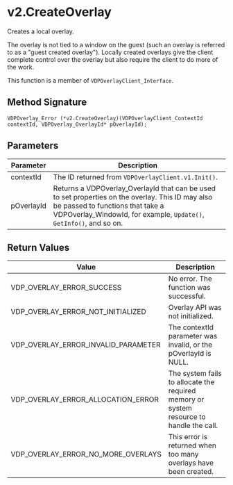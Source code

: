 # v2.CreateOverlay

Creates a local overlay.

The overlay is not tied to a window on the guest (such an overlay is referred to as a "guest created overlay"). Locally created overlays give the client complete control over the overlay but also require the client to do more of the work.

This function is a member of `VDPOverlayClient_Interface`.

## Method Signature
```
VDPOverlay_Error (*v2.CreateOverlay)(VDPOverlayClient_ContextId contextId, VDPOverlay_OverlayId* pOverlayId);
```

## Parameters

| Parameter | Description |
| --------- | ----------- |
| contextId | The ID returned from `VDPOverlayClient.v1.Init()`. |
| pOverlayId | Returns a VDPOverlay_OverlayId that can be used to set properties on the overlay. This ID may also be passed to functions that take a VDPOverlay_WindowId, for example, `Update()`, `GetInfo()`, and so on. |

## Return Values

| Value | Description |
| ----- | ----------- |
| VDP_OVERLAY_ERROR_SUCCESS | No error. The function was successful. |
| VDP_OVERLAY_ERROR_NOT_INITIALIZED	| Overlay API was not initialized. |
| VDP_OVERLAY_ERROR_INVALID_PARAMETER | The contextId parameter was invalid, or the pOverlayId is NULL. |
| VDP_OVERLAY_ERROR_ALLOCATION_ERROR | The system fails to allocate the required memory or system resource to handle the call. |
| VDP_OVERLAY_ERROR_NO_MORE_OVERLAYS | This error is returned when too many overlays have been created. |


